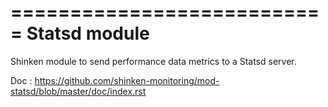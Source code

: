===========================
Statsd module
===========================

Shinken module to send performance data metrics to a Statsd server.

Doc : https://github.com/shinken-monitoring/mod-statsd/blob/master/doc/index.rst
